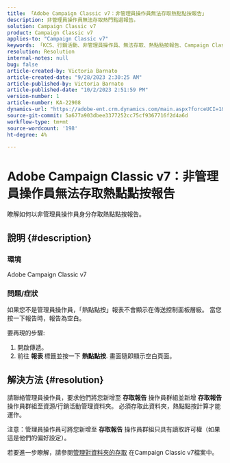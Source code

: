 ```yaml
---
title: 「Adobe Campaign Classic v7：非管理員操作員無法存取熱點點按報告」
description: 非管理員操作員無法存取熱門點選報告。
solution: Campaign Classic v7
product: Campaign Classic v7
applies-to: "Campaign Classic v7"
keywords: 「KCS、行銷活動、非管理員操作員、無法存取、熱點點按報告、Campaign Classicv7」
resolution: Resolution
internal-notes: null
bug: false
article-created-by: Victoria Barnato
article-created-date: "9/28/2023 2:30:25 AM"
article-published-by: Victoria Barnato
article-published-date: "10/2/2023 2:51:59 PM"
version-number: 1
article-number: KA-22908
dynamics-url: "https://adobe-ent.crm.dynamics.com/main.aspx?forceUCI=1&pagetype=entityrecord&etn=knowledgearticle&id=c77cbffa-a65d-ee11-be6f-6045bd006079"
source-git-commit: 5a677a903dbee3377252cc75cf9367716f2d4a6d
workflow-type: tm+mt
source-wordcount: '198'
ht-degree: 4%

---
```


# Adobe Campaign Classic v7：非管理員操作員無法存取熱點點按報告


瞭解如何以非管理員操作員身分存取熱點點按報告。

## 說明 {#description}


### 環境

Adobe Campaign Classic v7

### 問題/症狀

如果您不是管理員操作員，「熱點點按」報表不會顯示在傳送控制面板層級。 當您按一下報告時，報告為空白。 

要再現的步驟:

1. 開啟傳遞。
2. 前往 <b>報表 </b>標籤並按一下 <b>熱點點按</b>. 畫面隨即顯示空白頁面。



## 解決方法 {#resolution}


請聯絡管理員操作員，要求他們將您新增至 <b>存取報告</b> 操作員群組並新增 <b>存取報告</b> 操作員群組至資源/行銷活動管理資料夾。 必須存取此資料夾，熱點點按計算才能運作。

注意：管理員操作員可將您新增至 <b>存取報告</b> 操作員群組只具有讀取許可權（如果這是他們的偏好設定）。

若要進一步瞭解，請參閱[管理對資料夾的存取](https://experienceleague.adobe.com/docs/campaign-classic/using/getting-started/permissions/access-management-folders.html) 在Campaign Classic v7檔案中。
